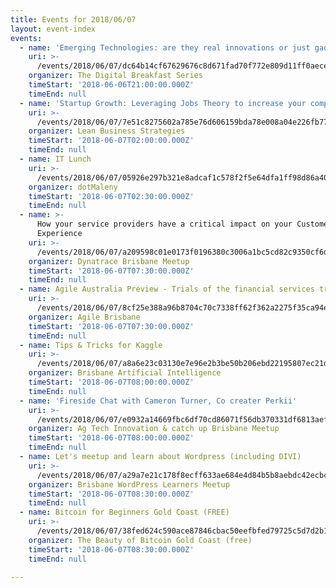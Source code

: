 ```yaml
---
title: Events for 2018/06/07
layout: event-index
events:
  - name: 'Emerging Technologies: are they real innovations or just gadgets?'
    uri: >-
      /events/2018/06/07/dc64b14cf67629676c8d671fad70f772e809d11ff0aece9f7dd373db97a739a1
    organizer: The Digital Breakfast Series
    timeStart: '2018-06-06T21:00:00.000Z'
    timeEnd: null
  - name: 'Startup Growth: Leveraging Jobs Theory to increase your competitiveness'
    uri: >-
      /events/2018/06/07/7e51c8275602a785e76d606159bda78e008a04e226fb77a0448c64b3438de74b
    organizer: Lean Business Strategies
    timeStart: '2018-06-07T02:00:00.000Z'
    timeEnd: null
  - name: IT Lunch
    uri: >-
      /events/2018/06/07/05926e297b321e8adcaf1c578f2f5e64dfa1ff98d86a407e81dea83624bcedd5
    organizer: dotMaleny
    timeStart: '2018-06-07T02:30:00.000Z'
    timeEnd: null
  - name: >-
      How your service providers have a critical impact on your Customer's
      Experience
    uri: >-
      /events/2018/06/07/a209598c01e0173f0196380c3006a1bc5cd82c9350cf6dc468bde5930e8a48ae
    organizer: Dynatrace Brisbane Meetup
    timeStart: '2018-06-07T07:30:00.000Z'
    timeEnd: null
  - name: Agile Australia Preview - Trials of the financial services trifecta
    uri: >-
      /events/2018/06/07/8cf25e388a96b8704c70c7338ff62f362a2275f35ca94edf243446998b69979b
    organizer: Agile Brisbane
    timeStart: '2018-06-07T07:30:00.000Z'
    timeEnd: null
  - name: Tips & Tricks for Kaggle
    uri: >-
      /events/2018/06/07/a8a6e23c03130e7e96e2b3be50b206ebd22195807ec21d60d0beb0f3b8c7df05
    organizer: Brisbane Artificial Intelligence
    timeStart: '2018-06-07T08:00:00.000Z'
    timeEnd: null
  - name: 'Fireside Chat with Cameron Turner, Co creater Perkii'
    uri: >-
      /events/2018/06/07/e0932a14669fbc6df70cd86071f56db370331df6813aefdab567d00495cd3497
    organizer: Ag Tech Innovation & catch up Brisbane Meetup
    timeStart: '2018-06-07T08:00:00.000Z'
    timeEnd: null
  - name: Let's meetup and learn about Wordpress (including DIVI)
    uri: >-
      /events/2018/06/07/a29a7e21c178f8ecff633ae684e4d84b5b8aebdc42ecbc52aa0967301b039e2c
    organizer: Brisbane WordPress Learners Meetup
    timeStart: '2018-06-07T08:30:00.000Z'
    timeEnd: null
  - name: Bitcoin for Beginners Gold Coast (FREE)
    uri: >-
      /events/2018/06/07/38fed624c590ace87846cbac50eefbfed79725c5d7d2b1b2d3460a1543a13bf1
    organizer: The Beauty of Bitcoin Gold Coast (free)
    timeStart: '2018-06-07T08:30:00.000Z'
    timeEnd: null

---
```

